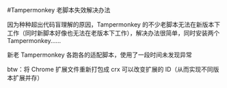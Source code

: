 #Tampermonkey 老脚本失效解决办法

因为种种超出代码盲理解的原因，Tampermonkey 的不少老脚本无法在新版本下工作（同时新脚本好像也无法在老版本下工作），解决办法很简单，同时安装两个 Tampermonkey……

新老 Tampermonkey 各跑各的适配脚本，使用了一段时间未发现异常

btw：将 Chrome 扩展文件重新打包成 crx 可以改变扩展的 ID（从而实现不同版本扩展并存）